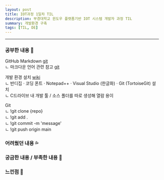 ```yaml
---
layout: post
title: IOT과정 1일차 TIL
description: 부경대학교 윈도우 플랫폼기반 IOT 시스템 개발자 과정 TIL
summary: 개발환경 구축
tags: [TIL, DE]
---
```


-------------
   
   
### 공부한 내용 📓
  
GitHub Markdown [git](https://github.com/drown-ed/basic-IOT-setting/blob/main/markdownstudy.md)  
  ㄴ 마크다운 언어 관련 참고 [git](https://gist.github.com/ihoneymon/652be052a0727ad59601)
  
개발 환경 설치 [wiki](https://youneedawiki.com/app/page/1jJLN3gzSZPYv-eGEe2yCc5lCqVIF0v1dhzCvQD5CxGM?p=1wsnKDXabPNexd77rGhjdBLAgdFtMhF5s)  
  ㄴ 반디집 · 코딩 폰트 · Notepad++ · Visual Studio (한글화) · Git (TortoiseGit) 설치   
  ㄴ C드라이브 내 개발 툴 / 소스 폴더를 따로 생성해 열람 용이  
  
Git  
  ㄴ !git clone {repo}  
  ㄴ !git add .  
  ㄴ !git commit -m 'message'  
  ㄴ !git push origin main  

### 어려웠던 내용 💦

### 궁금한 내용 / 부족한 내용 🧷

### 느낀점 💬
